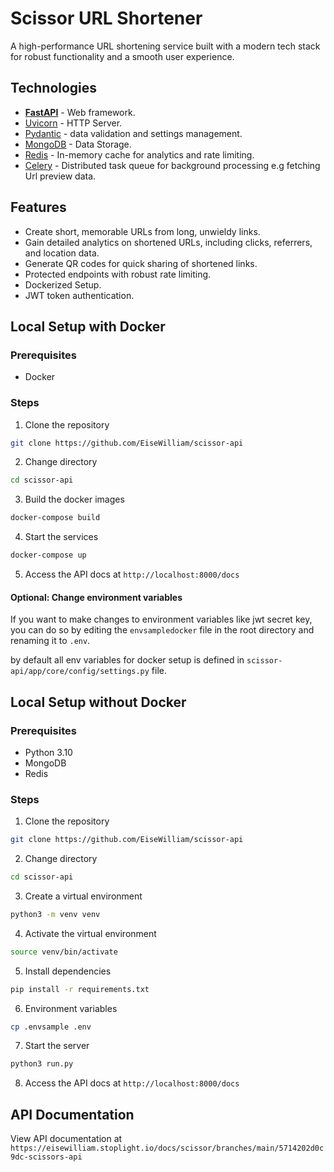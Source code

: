 # Scissor URL Shortener

A high-performance URL shortening service built with a modern tech stack for robust functionality and a smooth user experience.

## Technologies
  - [**FastAPI**](https://fastapi.tiangolo.com) - Web framework.
  - [Uvicorn](https://fastapi.tiangolo.com) - HTTP Server.
  - [Pydantic](https://docs.pydantic.dev) - data validation and settings management.
  - [MongoDB](https://www.mongodb.com/) - Data Storage.
  - [Redis](https://redis.io/) - In-memory cache for analytics and rate limiting.
  - [Celery](https://docs.celeryq.dev/en/stable/getting-started/introduction.html) - Distributed task queue for background processing e.g fetching Url preview data.

## Features
 - Create short, memorable URLs from long, unwieldy links.
 - Gain detailed analytics on shortened URLs, including clicks, referrers, and location data.
 - Generate QR codes for quick sharing of shortened links.
 - Protected endpoints with robust rate limiting.
 - Dockerized Setup.
 - JWT token authentication.

## Local Setup with Docker
### Prerequisites
- Docker

### Steps
1. Clone the repository
```bash
git clone https://github.com/EiseWilliam/scissor-api 
```
2. Change directory
```bash
cd scissor-api
```
3. Build the docker images
```bash
docker-compose build
```
4. Start the services
```bash
docker-compose up
```
5. Access the API docs at `http://localhost:8000/docs`


#### Optional: Change environment variables

If you want to make changes to environment variables like jwt secret key, you can do so by editing the `envsampledocker` file in the root directory and renaming it to `.env`.

by default all env variables for docker setup is defined in `scissor-api/app/core/config/settings.py` file.

## Local Setup without Docker
### Prerequisites
- Python 3.10
- MongoDB
- Redis

### Steps
1. Clone the repository
```bash
git clone https://github.com/EiseWilliam/scissor-api
```
2. Change directory
```bash
cd scissor-api
```
3. Create a virtual environment
```bash
python3 -m venv venv
```
4. Activate the virtual environment
```bash
source venv/bin/activate
```
5. Install dependencies
```bash
pip install -r requirements.txt
```
6. Environment variables
```bash
cp .envsample .env
```
7. Start the server
```bash
python3 run.py
```
8. Access the API docs at `http://localhost:8000/docs`

## API Documentation
View API documentation at `https://eisewilliam.stoplight.io/docs/scissor/branches/main/5714202d0c9dc-scissors-api`


